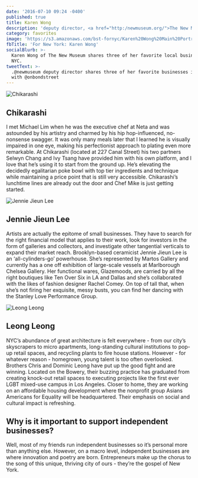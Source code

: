 ```yaml
---
date: '2016-07-10 09:24 -0400'
published: true
title: Karen Wong
description: 'deputy director, <a href="http:/newmuseum.org/">The New Museum</a>'
category: favorites
image: 'https://s3.amazonaws.com/bst-fornyc/Karen%20Wong%20Main%20Portrait.jpg'
fbTitle: 'For New York: Karen Wong'
socialBlurb: >-
  Karen Wong of The New Museum shares three of her favorite local businesses in
  NYC.
tweetText: >-
  .@newmuseum deputy director shares three of her favorite businesses in NYC
  with @onbondstreet
---
```

![Chikarashi](https://s3.amazonaws.com/bst-fornyc/Karen%20Wong%20Chikarashi.jpg)
## Chikarashi

I met Michael Lim when he was the executive chef at Neta and was astounded by his artistry and charmed by his hip hop-influenced, no-nonsense swagger. It was only many meals later that I learned he is visually impaired in one eye, making his perfectionist approach to plating even more remarkable. At Chikarashi (located at 227 Canal Street) his two partners Selwyn Chang and Ivy Tsang have provided him with his own platform, and I love that he’s using it to start from the ground up. He’s elevating the decidedly egalitarian poke bowl with top tier ingredients and technique while maintaining a price point that is still very accessible. Chikarashi’s lunchtime lines are already out the door and Chef Mike is just getting started.

![Jennie Jieun Lee](https://s3.amazonaws.com/bst-fornyc/Karen%20Wong%20Jennie%20Jieun%20Lee.jpg)
## Jennie Jieun Lee

Artists are actually the epitome of small businesses. They have to search for the right financial model that applies to their work, look for investors in the form of galleries and collectors, and investigate other tangential verticals to expand their market reach. Brooklyn-based ceramicist Jennie Jieun Lee is an ‘all-cylinders-go’ powerhouse. She’s represented by Martos Gallery and currently has a one off exhibition of large-scale vessels at Marlborough Chelsea Gallery. Her functional wares, Glazemoods, are carried by all the right boutiques like Ten Over Six in LA and Dallas and she’s collaborated with the likes of fashion designer Rachel Comey. On top of tall that, when she’s not firing her exquisite, messy busts, you can find her dancing with the Stanley Love Performance Group.

![Leong Leong](https://s3.amazonaws.com/bst-fornyc/Karen%20Wong%20Leong%20Leong.jpg)
## Leong Leong

NYC’s abundance of great architecture is felt everywhere - from our city’s skyscrapers to micro apartments, long-standing cultural institutions to pop-up retail spaces, and recycling plants to fire house stations. However - for whatever reason - homegrown, young talent is too often overlooked. Brothers Chris and Dominic Leong have put up the good fight and are winning. Located on the Bowery, their buzzing practice has graduated from creating knock-out retail spaces to executing projects like the first ever LGBT mixed-use campus in Los Angeles. Closer to home, they are working on an affordable housing development where the nonprofit group Asians Americans for Equality will be headquartered. Their emphasis on social and cultural impact is refreshing.

## Why is it important to support independent businesses?

Well, most of my friends run independent businesses so it’s personal more than anything else. However, on a macro level, independent businesses are where innovation and poetry are born. Entrepreneurs make up the chorus to the song of this unique, thriving city of ours - they’re the gospel of New York.
